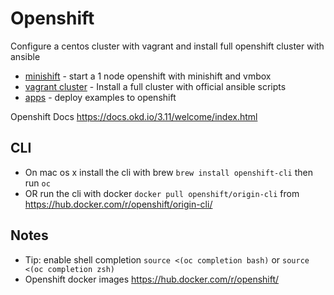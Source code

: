 
# Openshift

Configure a centos cluster with vagrant and install full openshift cluster with ansible

- [minishift](./minishift/README.md) - start a 1 node openshift with minishift and vmbox
- [vagrant cluster](./vagrant/README.md) - Install a full cluster with official ansible scripts
- [apps](./apps/README.md) - deploy examples to openshift

Openshift Docs <https://docs.okd.io/3.11/welcome/index.html>

## CLI

- On mac os x install the cli with brew `brew install openshift-cli` then run `oc`
- OR run the cli with docker `docker pull openshift/origin-cli` from <https://hub.docker.com/r/openshift/origin-cli/>

## Notes

- Tip: enable shell completion `source <(oc completion bash)` or `source <(oc completion zsh)`
- Openshift docker images <https://hub.docker.com/r/openshift/>
